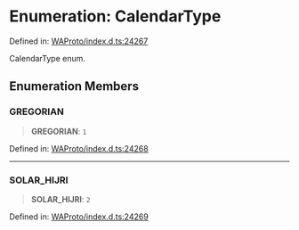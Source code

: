 # Enumeration: CalendarType

Defined in: [WAProto/index.d.ts:24267](https://github.com/Fokusdotid/bail/blob/99acc683da8779d62a0509bb4108fdb35cb2b061/WAProto/index.d.ts#L24267)

CalendarType enum.

## Enumeration Members

### GREGORIAN

> **GREGORIAN**: `1`

Defined in: [WAProto/index.d.ts:24268](https://github.com/Fokusdotid/bail/blob/99acc683da8779d62a0509bb4108fdb35cb2b061/WAProto/index.d.ts#L24268)

***

### SOLAR\_HIJRI

> **SOLAR\_HIJRI**: `2`

Defined in: [WAProto/index.d.ts:24269](https://github.com/Fokusdotid/bail/blob/99acc683da8779d62a0509bb4108fdb35cb2b061/WAProto/index.d.ts#L24269)

